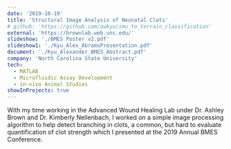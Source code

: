 ```yaml
---
date: '2019-10-19'
title: 'Structural Image Analysis of Neonatal Clots'
# github: 'https://github.com/awkyu/imu_to_terrain_classification'
external: 'https://brownlab.web.unc.edu/'
slideshow: './BMES Poster v2.pdf'
slideshow1: './Kyu_Alex_AbramsPresentation.pdf'
document: './Kyu_Alexander_BMES_Abstract.pdf'
company: 'North Carolina State University'
tech:
  - MATLAB
  - Microfluidic Assay Development
  - in-vivo Animal Studies
showInProjects: true
---
```


With my time working in the Advanced Wound Healing Lab under Dr. Ashley Brown and Dr. Kimberly Nellenbach, I worked on a simple image processing algorithm to help detect branching in clots, a common, but hard to evaluate quantification of clot strength which I presented at the 2019 Annual BMES Conference.
